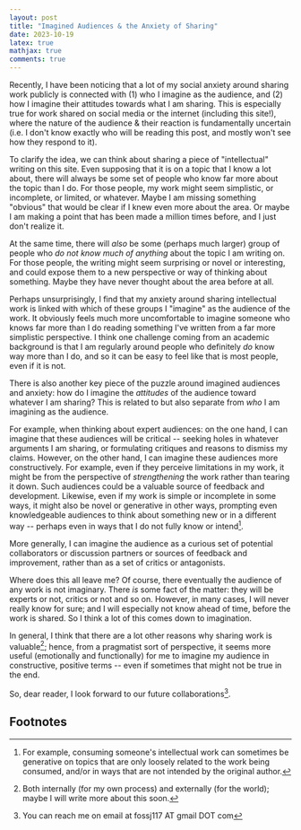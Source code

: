 ```yaml
---
layout: post 
title: "Imagined Audiences & the Anxiety of Sharing" 
date: 2023-10-19
latex: true 
mathjax: true
comments: true
---
```


Recently, I have been noticing that a lot of my social anxiety around sharing work publicly is connected with (1) who I imagine as the audience, and (2) how I imagine their attitudes towards what I am sharing. This is especially true for work shared on social media or the internet (including this site!), where the nature of the audience & their reaction is fundamentally uncertain (i.e. I don't know exactly who will be reading this post, and mostly won't see how they respond to it). 

To clarify the idea, we can think about sharing a piece of "intellectual" writing on this site. Even supposing that it is on a topic that I know a lot about, there will always be some set of people who know far more about the topic than I do. For those people, my work might seem simplistic, or incomplete, or limited, or whatever. Maybe I am missing something "obvious" that would be clear if I knew even more about the area. Or maybe I am making a point that has been made a million times before, and I just don't realize it.

At the same time, there will *also* be some (perhaps much larger) group of people who *do not know much of anything* about the topic I am writing on. For those people, the writing might seem surprising or novel or interesting, and could expose them to a new perspective or way of thinking about something. Maybe they have never thought about the area before at all. 

Perhaps unsurprisingly, I find that my anxiety around sharing intellectual work is linked with which of these groups I "imagine" as the audience of the work. It obviously feels much more uncomfortable to imagine someone who knows far more than I do reading something I've written from a far more simplistic perspective. I think one challenge coming from an academic background is that I am regularly around people who definitely *do* know way more than I do, and so it can be easy to feel like that is most people, even if it is not. 

There is also another key piece of the puzzle around imagined audiences and anxiety: how do I imagine the *attitudes* of the audience toward whatever I am sharing? This is related to but also separate from *who* I am imagining as the audience. 

For example, when thinking about expert audiences: on the one hand, I can imagine that these audiences will be critical -- seeking holes in whatever arguments I am sharing, or formulating critiques and reasons to dismiss my claims. However, on the other hand, I can imagine these audiences more constructively. For example, even if they perceive limitations in my work, it might be from the perspective of *strengthening* the work rather than tearing it down. Such audiences could be a valuable source of feedback and development. Likewise, even if my work is simple or incomplete in some ways, it might also be novel or generative in other ways, prompting even knowledgeable audiences to think about something new or in a different way -- perhaps even in ways that I do not fully know or intend[^1].

More generally, I can imagine the audience as a curious set of potential collaborators or discussion partners or sources of feedback and improvement, rather than as a set of critics or antagonists.  

Where does this all leave me? Of course, there eventually the audience of any work is not imaginary. There *is* some fact of the matter: they will be experts or not, critics or not and so on. However, in many cases, I will never really know for sure; and I will especially not know ahead of time, before the work is shared. So I think a lot of this comes down to imagination. 

In general, I think that there are a lot other reasons why sharing work is valuable[^2]; hence, from a pragmatist sort of perspective, it seems more useful (emotionally and functionally) for me to imagine my audience in constructive, positive terms -- even if sometimes that might not be true in the end. 

So, dear reader, I look forward to our future collaborations[^3]. 

## Footnotes

[^1]: For example, consuming someone's intellectual work can sometimes be generative on topics that are only loosely related to the work being consumed, and/or in ways that are not intended by the original author. 

[^2]: Both internally (for my own process) and externally (for the world); maybe I will write more about this soon. 

[^3]: You can reach me on email at fossj117 AT gmail DOT com